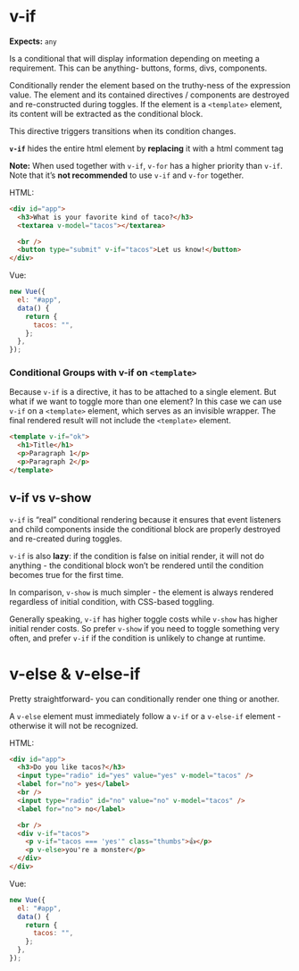 # v-if

**Expects:** `any`

Is a conditional that will display information depending on meeting a requirement. This can be anything- buttons, forms, divs, components.

Conditionally render the element based on the truthy-ness of the expression value. The element and its contained directives / components are destroyed and re-constructed during toggles. If the element is a `<template>` element, its content will be extracted as the conditional block.

This directive triggers transitions when its condition changes.

**`v-if`** hides the entire html element by **replacing** it with a html comment tag

**Note:** When used together with `v-if`, `v-for` has a higher priority than `v-if`.
Note that it’s **not recommended** to use `v-if` and `v-for` together.

HTML:

```html
<div id="app">
  <h3>What is your favorite kind of taco?</h3>
  <textarea v-model="tacos"></textarea>

  <br />
  <button type="submit" v-if="tacos">Let us know!</button>
</div>
```

Vue:

```js
new Vue({
  el: "#app",
  data() {
    return {
      tacos: "",
    };
  },
});
```

### Conditional Groups with v-if on `<template>`

Because `v-if` is a directive, it has to be attached to a single element. But what if we want to toggle more than one element? In this case we can use `v-if` on a `<template>` element, which serves as an invisible wrapper. The final rendered result will not include the `<template>` element.

```html
<template v-if="ok">
  <h1>Title</h1>
  <p>Paragraph 1</p>
  <p>Paragraph 2</p>
</template>
```

## v-if vs v-show

`v-if` is “real” conditional rendering because it ensures that event listeners and child components inside the conditional block are properly destroyed and re-created during toggles.

`v-if` is also **lazy**: if the condition is false on initial render, it will not do anything - the conditional block won’t be rendered until the condition becomes true for the first time.

In comparison, `v-show` is much simpler - the element is always rendered regardless of initial condition, with CSS-based toggling.

Generally speaking, `v-if` has higher toggle costs while `v-show` has higher initial render costs. So prefer `v-show` if you need to toggle something very often, and prefer `v-if` if the condition is unlikely to change at runtime.

# v-else & v-else-if

Pretty straightforward- you can conditionally render one thing or another.

A `v-else` element must immediately follow a `v-if` or a `v-else-if` element - otherwise it will not be recognized.

HTML:

```html
<div id="app">
  <h3>Do you like tacos?</h3>
  <input type="radio" id="yes" value="yes" v-model="tacos" />
  <label for="no"> yes</label>
  <br />
  <input type="radio" id="no" value="no" v-model="tacos" />
  <label for="no"> no</label>

  <br />
  <div v-if="tacos">
    <p v-if="tacos === 'yes'" class="thumbs">👍</p>
    <p v-else>you're a monster</p>
  </div>
</div>
```

Vue:

```js
new Vue({
  el: "#app",
  data() {
    return {
      tacos: "",
    };
  },
});
```
